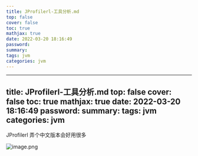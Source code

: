 ```yaml
---
title: JProfilerl-工具分析.md
top: false
cover: false
toc: true
mathjax: true
date: 2022-03-20 18:16:49
password:
summary:
tags: jvm
categories: jvm
---
```

---
title: JProfilerl-工具分析.md
top: false
cover: false
toc: true
mathjax: true
date: 2022-03-20 18:16:49
password:
summary:
tags: jvm
categories: jvm
---
JProfilerl 弄个中文版本会好用很多

![image.png](https://upload-images.jianshu.io/upload_images/13965490-2f3d50f1b35194e9.png?imageMogr2/auto-orient/strip%7CimageView2/2/w/1240)
